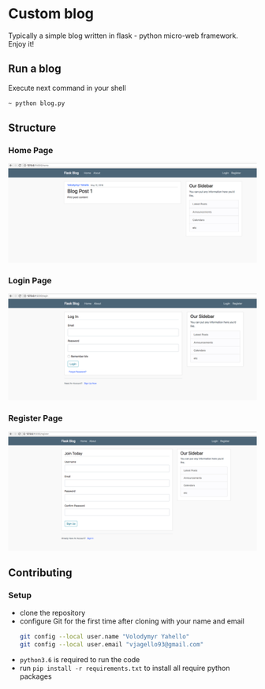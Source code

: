 # Custom blog
Typically a simple blog written in flask - python micro-web framework. Enjoy it!

## Run a blog
Execute next command in your shell
```bash
~ python blog.py
```

## Structure
### Home Page
![Screenshot](server/images/home.png)
### Login Page
![Screenshot](server/images/login.png)
### Register Page
![Screenshot](server/images/register.png)

## Contributing

### Setup
- clone the repository
- configure Git for the first time after cloning with your name and email
  ```bash
  git config --local user.name "Volodymyr Yahello"
  git config --local user.email "vjagello93@gmail.com"
  ```
- `python3.6` is required to run the code
- run `pip install -r requirements.txt` to install all require python packages

